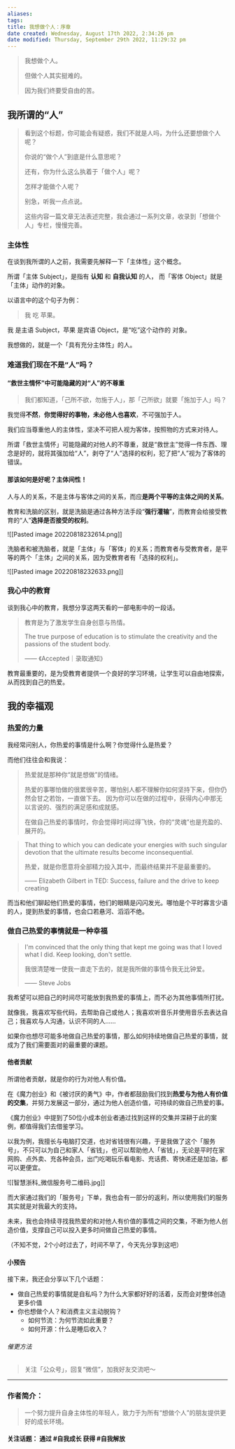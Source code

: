 ```yaml
---
aliases: 
tags: 
title: 我想做个人：序章
date created: Wednesday, August 17th 2022, 2:34:26 pm
date modified: Thursday, September 29th 2022, 11:29:32 pm
---
```


> 我想做个人。
> 
> 但做个人其实挺难的。
> 
> 因为我们终要受自由的苦。

## 我所谓的“人”

> 看到这个标题，你可能会有疑惑，我们不就是人吗，为什么还要想做个人呢？
> 
> 你说的“做个人”到底是什么意思呢？
> 
> 还有，你为什么这么执着于「做个人」呢？
>
> 怎样才能做个人呢？
>
> 别急，听我一点点说。
> 
> 这些内容一篇文章无法表述完整，我会通过一系列文章，收录到「想做个人」专栏，慢慢完善。

### 主体性

在谈到我所谓的人之前，我需要先解释一下「主体性」这个概念。

所谓「主体 Subject」，是指有 **认知** 和 **自我认知** 的人，
而「客体 Object」就是「主体」动作的对象。

以语言中的这个句子为例：
>  我 吃 苹果。

我 是主语 Subject，苹果 是宾语 Object，是“吃”这个动作的 对象。

我想做的，就是一个「具有充分主体性」的人。

### 难道我们现在不是“人”吗？

#### “救世主情怀”中可能隐藏的对“人”的不尊重

> 我们都知道，「己所不欲，勿施于人」，那「己所欲」就要「施加于人」吗？

我觉得**不然**，**你觉得好的事物，未必他人也喜欢**，不可强加于人。

我们应当尊重他人的主体性，坚决不可把人视为客体，按照物的方式来对待人。

所谓「救世主情怀」可能隐藏的对他人的不尊重，就是“救世主”觉得一件东西、理念是好的，就将其强加给“人”，剥夺了“人”选择的权利，犯了把“人”视为了客体的错误。

#### 那该如何是好呢？主体间性！

人与人的关系，不是主体与客体之间的关系，而应**是两个平等的主体之间的关系**。

教育和洗脑的区别，就是洗脑是通过各种方法手段“**强行灌输**”，而教育会给接受教育的“人”**选择是否接受的权利**。

![[Pasted image 20220818232614.png]]

洗脑者和被洗脑者，就是「主体」与「客体」的关系；而教育者与受教育者，是平等的两个「主体」之间的关系，因为受教育者有「选择的权利」。

![[Pasted image 20220818232633.png]]


### 我心中的教育

谈到我心中的教育，我想分享这两天看的一部电影中的一段话。

> 教育是为了激发学生自身创意与热情。
> 
> The true purpose of education is to stimulate the creativity and the passions of the student body.
> 
> —— 《Accepted｜录取通知》
	
教育最重要的，是为受教育者提供一个良好的学习环境，让学生可以自由地探索，从而找到自己的热爱。

## 我的幸福观

### 热爱的力量

我经常问别人，你热爱的事情是什么啊？你觉得什么是热爱？

而他们往往会和我说：

  > 热爱就是那种你“就是想做”的情绪。
  > 
  > 热爱的事哪怕做的很累很辛苦，哪怕别人都不理解你如何坚持下来，但你仍然会甘之若饴，一直做下去。
  > 因为你可以在做的过程中，获得内心中那无以言说的、强烈的满足感和成就感。
  > 
  > 在做自己热爱的事情时，你会觉得时间过得飞快，你的“灵魂”也是充盈的、展开的。
  
  > That thing to which you can dedicate your energies with such singular devotion that the ultimate results become inconsequential.
  > 
  > 热爱，就是你愿意将全部精力投入其中，而最终结果并不是最重要的。
  > 
  > —— Elizabeth Gilbert in TED: Success, failure and the drive to keep creating

而当和他们聊起他们热爱的事情，他们的眼睛是闪闪发光。哪怕是个平时寡言少语的人，提到热爱的事情，也会口若悬河、滔滔不绝。

### 做自己热爱的事情就是一种幸福

> I'm convinced that the only thing that kept me going was that I loved what I did. 
> Keep looking, don't settle.
> 
> 我很清楚唯一使我一直走下去的，就是我所做的事情令我无比钟爱。
> 
> —— Steve Jobs

我希望可以把自己的时间尽可能放到我热爱的事情上，而不必为其他事情所打扰。

就像我，我喜欢写些代码，去帮助自己或他人；我喜欢听音乐并使用音乐去表达自己；我喜欢与人沟通，认识不同的人……

如果你也想尽可能多地做自己热爱的事情，那么如何持续地做自己热爱的事情，就成为了我们需要面对的最重要的课题。

#### 他者贡献

所谓他者贡献，就是你的行为对他人有价值。

在《魔力创业》和《被讨厌的勇气》中，作者都鼓励我们找到**热爱与为他人有价值的交集**，并努力发展这一部分，通过为他人创造价值，可持续的做自己热爱的事。

《魔力创业》中提到了50位小成本创业者通过找到这样的交集并深耕于此的案例，都值得我们去借鉴学习。

以我为例，我擅长与电脑打交道，也对省钱很有兴趣，于是我做了这个「服务号」，不只可以为自己和家人「省钱」，也可以帮助他人「省钱」，无论是平时在家网购、点外卖、充各种会员，出门吃喝玩乐看电影、充话费、寄快递还是加油，都可以更便宜。

![[智慧浙科_微信服务号二维码.jpg]]

而大家通过我们的「服务号」下单，我也会有一部分的返利，所以使用我们的服务其实就是对我最大的支持。

未来，我也会持续寻找我热爱的和对他人有价值的事情之间的交集，不断为他人创造价值，支撑自己可以投入更多时间做自己热爱的事情。

（不知不觉，2个小时过去了，时间不早了，今天先分享到这吧）


#### 小预告

接下来，我还会分享以下几个话题：

- 做自己热爱的事情就是自私吗？为什么大家都好好的活着，反而会对整体创造更多价值
- 你也想做个人？和消费主义主动脱钩？
	- 如何节流：为何节流如此重要？
	- 如何开源：什么是睡后收入？

###### 催更方法
  > 关注「公众号」，回复“微信”，加我好友交流吧～

---

### 作者简介：

> 一个努力提升自身主体性的年轻人，致力于为所有“想做个人”的朋友提供更好的成长环境。

#### 关注话题： 通过 #自我成长 获得 #自我解放 